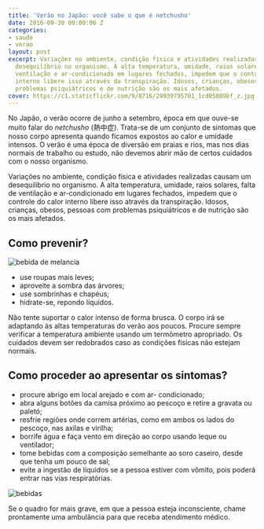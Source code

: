 ```yaml
---
title: 'Verão no Japão: você sabe o que é netchusho'
date: 2016-09-30 00:00:00 Z
categories:
- saude
- verao
layout: post
excerpt: Variações no ambiente, condição física e atividades realizadas causam um
  desequilíbrio no organismo. A alta temperatura, umidade, raios solares, falta de
  ventilação e ar-condicionado em lugares fechados, impedem que o controle do calor
  interno libere isso através da transpiração. Idosos, crianças, obesos, pessoas com
  problemas psiquiátricos e de nutrição são os mais afetados.
cover: https://c1.staticflickr.com/9/8716/29939795701_1cd05089bf_z.jpg
---
```


No Japão, o verão ocorre de junho a setembro, época em que ouve-se muito falar do *netchusho* (熱中症). Trata-se de um conjunto de sintomas que nosso corpo apresenta quando ficamos expostos ao calor e umidade intensos. O verão é uma época de diversão em praias e rios, mas nos dias normais de trabalho ou estudo, não devemos abrir mão de certos cuidados com o nosso organismo.

Variações no ambiente, condição física e atividades realizadas causam um desequilíbrio no organismo. A alta temperatura, umidade, raios solares, falta de ventilação e ar-condicionado em lugares fechados, impedem que o controle do calor interno libere isso através da transpiração. Idosos, crianças, obesos, pessoas com problemas psiquiátricos e de nutrição são os mais afetados.

## Como prevenir?
<div class="horizontal wrap gap-3">
    <div><img src="https://c2.staticflickr.com/6/5248/29909599742_faa6895e62_o.jpg" alt="bebida de melancia"></div>
    <div class="flex">
        <ul>
            <li>use roupas mais leves;</li>
            <li>aproveite a sombra das árvores;</li>
            <li>use sombrinhas e chapéus;</li>
            <li>hidrate-se, repondo líquidos.</li>
        </ul>
        <p>Não tente suportar o calor intenso de forma brusca. O corpo irá se adaptando às altas temperaturas do verão aos poucos. Procure sempre verificar a temperatura ambiente usando um termômetro apropriado. Os cuidados devem ser redobrados caso as condições físicas não estejam normais.</p>
    </div>
</div>


## Como proceder ao apresentar os sintomas?

<div class="horizontal wrap gap-3">
    <div class="flex">
        <ul>
            <li>procure abrigo em local arejado e com ar- condicionado;</li>
            <li>abra alguns botões da camisa próximo ao pescoço e retire a gravata ou paletó;</li>
            <li>resfrie regiões onde correm artérias, como em ambos os lados do pescoço, nas axilas e virilha;</li>
            <li>borrife água e faça vento em direção ao corpo usando leque ou ventilador;</li>
            <li>tome bebidas com a composição semelhante ao soro caseiro, desde que tenha um pouco de sal;</li>
            <li>evite a ingestão de líquidos se a pessoa estiver com vômito, pois poderá entrar nas vias respiratórias.</li>
        </ul>
    </div>
    <div class="flex">
        <img src="https://c1.staticflickr.com/9/8716/29939795701_1cd05089bf_z.jpg" alt="bebidas">
    </div>
</div>

Se o quadro for mais grave, em que a pessoa esteja inconsciente, chame prontamente uma ambulância para que receba atendimento médico.